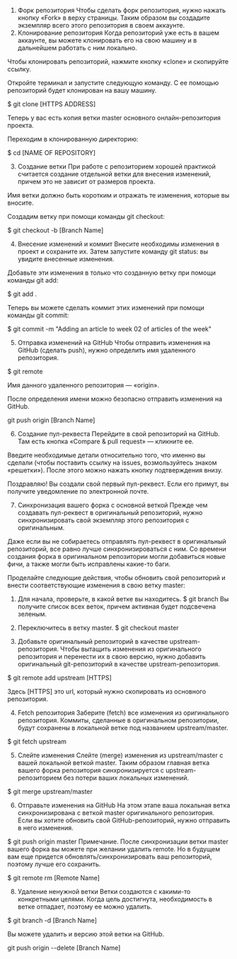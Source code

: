 1. Форк репозитория
Чтобы сделать форк репозитория, нужно нажать кнопку «Fork» в верху страницы. Таким образом вы создадите экземпляр всего этого репозитория в своем аккаунте.
2. Клонирование репозитория
Когда репозиторий уже есть в вашем аккаунте, вы можете клонировать его на свою машину и в дальнейшем работать с ним локально.

Чтобы клонировать репозиторий, нажмите кнопку «clone» и скопируйте ссылку.

Откройте терминал и запустите следующую команду. С ее помощью репозиторий будет клонирован на вашу машину.

$ git clone [HTTPS ADDRESS]

Теперь у вас есть копия ветки master основного онлайн-репозитория проекта.

Переходим в клонированную директорию:

$ cd [NAME OF REPOSITORY]

3. Создание ветки
При работе с репозиторием хорошей практикой считается создание отдельной ветки для внесения изменений, причем это не зависит от размеров проекта.

Имя ветки должно быть коротким и отражать те изменения, которые вы вносите.

Создадим ветку при помощи команды git checkout:

$ git checkout -b [Branch Name]

4. Внесение изменений и коммит
Внесите необходимы изменения в проект и сохраните их. Затем запустите команду git status: вы увидите внесенные изменения.

Добавьте эти изменения в только что созданную ветку при помощи команды git add:

$ git add .

Теперь вы можете сделать коммит этих изменений при помощи команды git commit:

$ git commit -m "Adding an article to week 02 of articles of the week"

5. Отправка изменений на GitHub
Чтобы отправить изменения на GitHub (сделать push), нужно определить имя удаленного репозитория.

$ git remote

Имя данного удаленного репозитория — «origin».

После определения имени можно безопасно отправить изменения на GitHub.

git push origin [Branch Name]

6. Создание пул-реквеста
Перейдите в свой репозиторий на GitHub. Там есть кнопка «Compare & pull request» — кликните ее.

Введите необходимые детали относительно того, что именно вы сделали (чтобы поставить ссылку на issues, возмользуйтесь знаком «решетки»). После этого можно нажать кнопку подтверждения внизу.

Поздравляю! Вы создали свой первый пул-реквест. Если его примут, вы получите уведомление по электронной почте.

7. Синхронизация вашего форка с основной веткой
Прежде чем создавать пул-реквест в оригинальный репозиторий, нужно синхронизировать свой экземпляр этого репозитория с оригинальным.

Даже если вы не собираетесь отправлять пул-реквест в оригинальный репозиторий, все равно лучше синхронизироваться с ним. Со времени создания форка в оригинальном репозитории могли добавиться новые фичи, а также могли быть исправлены какие-то баги.

Проделайте следующие действия, чтобы обновить свой репозиторий и внести соответствующие изменения в свою ветку master:

1. Для начала, проверьте, в какой ветке вы находитесь.
$ git branch
Вы получите список всех веток, причем активная будет подсвечена зеленым.

2. Переключитесь в ветку master.
$ git checkout master

3. Добавьте оригинальный репозиторий в качестве upstream-репозитория.
Чтобы вытащить изменения из оригинального репозитория и перенести их в свою версию, нужно добавить оригинальный git-репозиторий в качестве upstream-репозитория.

$ git remote add upstream [HTTPS]

Здесь [HTTPS] это url, который нужно скопировать из основного репозитория.

4. Fetch репозитория
Заберите (fetch) все изменения из оригинального репозитория. Коммиты, сделанные в оригинальном репозитории, будут сохранены в локальной ветке под названием upstream/master.

$ git fetch upstream

5. Слейте изменения
Слейте (merge) изменения из upstream/master с вашей локальной веткой master. Таким образом главная ветка вашего форка репозитория синхронизируется с upstream-репозиторием без потери ваших локальных изменений.

$ git merge upstream/master

6. Отправьте изменения на GitHub
На этом этапе ваша локальная ветка синхронизирована с веткой master оригинального репозитория. Если вы хотите обновить свой GitHub-репозиторий, нужно отправить в него изменения.

$ git push origin master
Примечание. После синхронизации ветки master вашего форка вы можете при желании удалить remote. Но в будущем вам еще придется обновлять/синхронизировать ваш репозиторий, поэтому лучше его сохранить.

$ git remote rm [Remote Name]

8. Удаление ненужной ветки
Ветки создаются с какими-то конкретными целями. Когда цель достигнута, необходимость в ветке отпадает, поэтому ее можно удалить.

$ git branch -d [Branch Name]

Вы можете удалить и версию этой ветки на GitHub.

git push origin --delete [Branch Name]